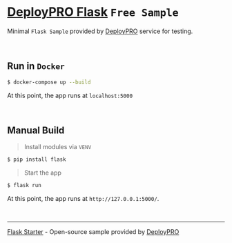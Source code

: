 # [DeployPRO Flask](https://www.docs.deploypro.dev/samples/deploypro-flask) `Free Sample`

Minimal `Flask Sample` provided by [DeployPRO](https://deploypro.dev/) service for testing.

<br />

## Run in `Docker`

```bash
$ docker-compose up --build
```
At this point, the app runs at `localhost:5000`

<br />

## Manual Build

> Install modules via `VENV`  

```bash
$ pip install flask
```

> Start the app

```bash
$ flask run
```

At this point, the app runs at `http://127.0.0.1:5000/`. 

<br />

---
[Flask Starter](https://www.docs.deploypro.dev/samples/deploypro-flask) - Open-source sample provided by [DeployPRO](https://deploypro.dev/)
